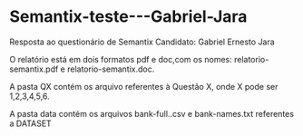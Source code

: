 # Semantix-teste---Gabriel-Jara

Resposta ao questionário de Semantix
Candidato: Gabriel Ernesto Jara

O relatório está em dois formatos pdf e doc,com os nomes: relatorio-semantix.pdf e relatorio-semantix.doc.

A pasta QX contém os arquivo referentes à Questão X, onde X pode ser 1,2,3,4,5,6.

A pasta data contém os arquivos bank-full..csv e bank-names.txt referentes a DATASET
